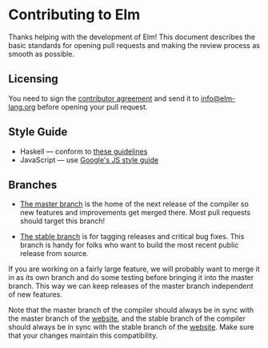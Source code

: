 # Contributing to Elm

Thanks helping with the development of Elm! This document describes the basic
standards for opening pull requests and making the review process as smooth as
possible.

## Licensing

You need to sign the [contributor agreement](ContributorAgreement.pdf)
and send it to <info@elm-lang.org> before opening your pull request.

## Style Guide

  * Haskell &mdash; conform to [these guidelines][haskell]
  * JavaScript &mdash; use [Google's JS style guide][js]

[haskell]: https://gist.github.com/evancz/0a1f3717c92fe71702be
[js]: https://google.github.io/styleguide/javascriptguide.xml

## Branches

  * [The master branch][master] is the home of the next release of the compiler
    so new features and improvements get merged there. Most pull requests
    should target this branch!

  * [The stable branch][stable] is for tagging releases and critical bug fixes.
    This branch is handy for folks who want to build the most recent public
    release from source.

[master]: http://github.com/elm-lang/elm/tree/master
[stable]: http://github.com/elm-lang/elm/tree/stable

If you are working on a fairly large feature, we will probably want to merge it
in as its own branch and do some testing before bringing it into the master
branch. This way we can keep releases of the master branch independent of new
features.

Note that the master branch of the compiler should always be in sync with the
master branch of the [website][], and the stable branch of the compiler should
always be in sync with the stable branch of the [website][]. Make sure that
your changes maintain this compatibility.

[website]: https://github.com/elm-lang/elm-lang.org
